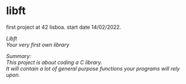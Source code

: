 # libft

first project at 42 lisboa. start date 14/02/2022.

*Libft  
Your very first own library*

*Summary:  
This project is about coding a C library.  
It will contain a lot of general purpose functions your programs will rely upon.*
